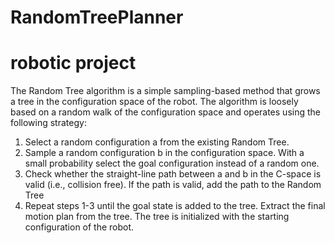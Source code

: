 # RandomTreePlanner

# robotic project

The Random Tree algorithm is a simple sampling-based method that grows a tree in the configuration space of the robot. The algorithm is loosely based on a random walk of the configuration space and operates using the following strategy:

1. Select a random configuration a from the existing Random Tree.
2. Sample a random configuration b in the configuration space. With a small probability select the goal configuration instead of a random one.
3. Check whether the straight-line path between a and b in the C-space is valid (i.e., collision free). If the path is valid, add the path to the Random Tree
4. Repeat steps 1-3 until the goal state is added to the tree. Extract the final motion plan from the tree. The tree is initialized with the starting configuration of the robot.
